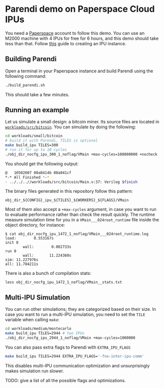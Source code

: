 # Parendi demo on Paperspace Cloud IPUs

You need a [Paperspace](https://paperspace.com) account to follow this demo.
You can use an M2000 machine with 4 IPUs for free for 6 hours, and this demo should take less than that. Follow [this](paperspace.md) guide to creating an IPU instance.
## Building Parendi
Open a terminal in your Paperspace instance and build Parendi using the following command:
```bash
./build_parendi.sh
```
This should take a few minutes.

## Running an example

Let us simulate a small design: a bitcoin miner. Its source files are located in [`workloads/src/bitcoin`](workloads/src/bitcoin/). You can simulate by doing the following:
```bash
cd workloads/small/bitcoin
# build it with Parendi, TILES is optional
make build_ipu TILES=300
# run it for up to 1B cycles
./obj_dir_nocfg_ipu_300_1_noflag/VMain +max-cycles=100000000 +nocheck

```
You should get the following output:
```bash
@   10502607 00a0414b 00a041cf
*-* All Finished *-*
- ../../..//workloads/src/bitcoin/Main.v:37: Verilog $finish
```
The binary files generated in this repository follow this pattern:
```
obj_dir_${CONFIG}_ipu_${TILES}_${WORKERS}_${FLAGS}/VMain
```
Most of them also accept a `+max-cycles` argument, in case you want to run to evaluate performance rather than check the result quickly.
The runtime measure simulation time for you in a `VMain___024root_runtime` file inside the object directory, for instance:
```
$ cat obj_dir_nocfg_ipu_1472_1_noflag/VMain___024root_runtime.log
load:        0.553167s
init 0
        wall:        0.002733s
run 0
        wall:       11.224360s
sim: 11.227976s
all: 11.784211s
```
There is also a bunch of compilation stats:
```
less obj_dir_nocfg_ipu_1472_1_noflag/VMain__stats.txt
```

## Multi-IPU Simulation
You can run other simulations; they are categorized based on their size.
In case you want to run a multi-IPU simulation, you need to set the `TILE` variable when calling `make`:

```bash
cd workloads/medium/montecarlo
make build_ipu TILES=2944 # two IPUs
./obj_dir_nocfg_ipu_2944_1_noflag/VMain +max-cycles=1000000
```


You can also pass extra flags to Parendi with `EXTRA_IPU_FLAGS`
```bash
make build_ipu TILES=2944 EXTRA_IPU_FLAGS='-fno-inter-ipu-comm'
```
This disables multi-IPU communication optimization and unsurprisingly makes simulation run slower.

TODO: give a list of all the possible flags and optimizations.




